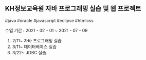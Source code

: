 ## KH정보교육원 자바 프로그래밍 실습 및 웹 프로젝트 

  
#java #oracle #javascript #eclipse #htmlcss 


  수업 기간 : 2021 - 02 - 01 ~ 2021 - 07 - 09

1. 2/11~ 자바 프로그래밍 실습
2. 3/11~ 데이터베이스 실습
3. 3/22~ JDBC 실습..
